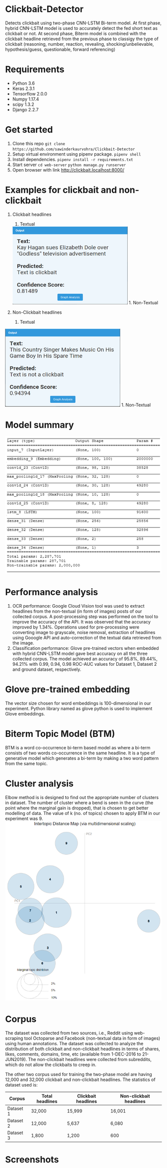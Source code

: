 # Clickbait-Detector
Detects clickbait using two-phase CNN-LSTM Bi-term model. At first phase, hybrid CNN-LSTM model is used to accurately detect the fed short text as clickbait or not. At second phase, Biterm model is combined with the clickbait headline retrieved from the previous phase to classigy the type of clickbait (reasoning, number, reaction, revealing, shocking/unbelievable, hypothesis/guess, questionable, forward referencing)

# Requirements
* Python 3.6
* Keras 2.3.1
* Tensorflow 2.0.0
* Numpy 1.17.4
* scipy 1.3.2
* Django 2.2.7

# Get started
1. Clone this repo
   `git clone https://github.com/sawinderkaurvohra/Clickbait-Detector`
2. Setup virtual environment using pipenv package.
   `pipenv shell`
3. Install dependencies.
   `pipenv install -r requirements.txt`
4. Start server
   `cd web-server`
   `python manage.py runserver`
5. Open browser with link http://clickbait.localhost:8000/

# Examples for clickbait and non-clickbait
1. Clickbait headlines
   1. Textual
   <img src="/images/clickbait-output.png" width="370px" height="250px"/>
   1. Non-Textual


1. Non-Clickbait headlines

   1. Textual
<img src="/images/not-clickbait-output.png" width="370px" height="250px"/>
   1. Non-Textual



# Model summary
![Model Summary](/images/modelsummary.png)

# Performance analysis
   1. OCR performance: Google Cloud Vision tool was used to extract headlines from the non-textual (in form of images) posts of our collected corpus. A post-processing step was performed on the tool to improve the accuracy of the API. It was observed that the accuracy improved by 1.34%. Operations used for pre-processing were converting image to grayscale, noise removal, extraction of headlines using Gooogle API and auto-correction of the textual data retrieved from the image.
   1. Classification performance: Glove pre-trained vectors when embedded with hybrid CNN-LSTM model gave best accuracy on all the three collected corpus. The model achieved an accuracy of 95.8%, 89.44%, 94.21% with 0.99, 0.94, 0.98 ROC-AUC values for Dataset 1, Dataset 2 and ground dataset, respectively.


# Glove pre-trained embedding
The vector size chosen for word embeddings is 100-dimensional in our experiment. Python library named as glove python is used to implement Glove embeddings.


# Biterm Topic Model (BTM)
BTM is a word co-occurrence bi-term based model as where a bi-term consists of two words co-occurrence in the same headline. It is a type of generative model which generates a bi-term by making a two word pattern from the same topic.

# Cluster analysis
Elbow method is is designed to find out the appropriate number of clusters in dataset. The number of cluster where a bend is seen in the curve (the point where the marginal gain is dropped), that is chosen to get better modelling of data. The value of k (no. of topics) chosen to apply BTM in our experiment was 9.
![Cluster analysis](/images/cluster.png)

# Corpus
The dataset was collected from two sources, i.e., Reddit using web-scraping tool Octoparse and Facebook (non-textual data in form of images) using human annotations. The dataset was collected to analyze the distribution of both clickbait and non-clickbait headlines in terms of shares, likes, comments, domains, time, etc (available from 1-DEC-2016 to 21-JUN2019). The non-clickbait headlines were collected from subreddits, which do not allow the clickbaits to creep in. 

The other two corpus used for training the two-phase model are having 12,000 and 32,000 clickbait and non-clickbait headlines. The statistics of dataset used is:

Corpus        | Total headlines | Clickbait headlines  | Non-clickbait headlines |    
------------- | -------------   | -------------------- | ----------------------- |   
Dataset 1     | 32,000          | 15,999               | 16,001                  |
Dataset 2     | 12,000          | 5,637                | 6,080                   |
Dataset 3     | 1,800           | 1,200                | 600                     |

# Screenshots


